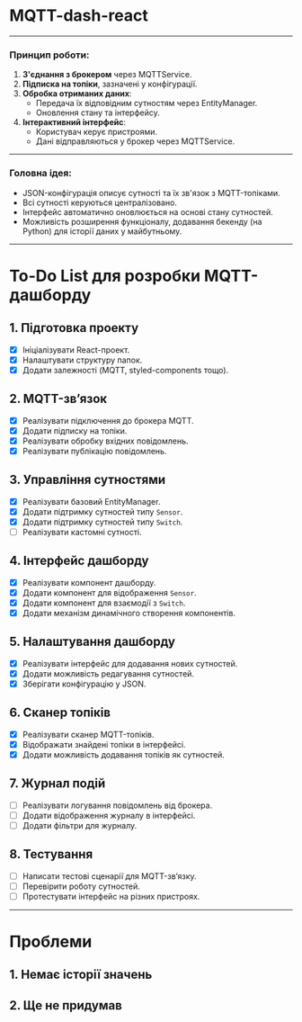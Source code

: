 # MQTT-dash-react
---

### Принцип роботи:

1. **З'єднання з брокером** через MQTTService.
2. **Підписка на топіки**, зазначені у конфігурації.
3. **Обробка отриманих даних**:
    - Передача їх відповідним сутностям через EntityManager.
    - Оновлення стану та інтерфейсу.
4. **Інтерактивний інтерфейс**:
    - Користувач керує пристроями.
    - Дані відправляються у брокер через MQTTService.

---

### Головна ідея:

- JSON-конфігурація описує сутності та їх зв'язок з MQTT-топіками.
- Всі сутності керуються централізовано.
- Інтерфейс автоматично оновлюється на основі стану сутностей.
- Можливість розширення функціоналу, додавання бекенду (на Python) для історії даних у майбутньому.

---

# To-Do List для розробки MQTT-дашборду

## 1. Підготовка проекту
- [x] Ініціалізувати React-проект.
- [x] Налаштувати структуру папок.
- [x] Додати залежності (MQTT, styled-components тощо).

## 2. MQTT-зв’язок
- [x] Реалізувати підключення до брокера MQTT.
- [x] Додати підписку на топіки.
- [x] Реалізувати обробку вхідних повідомлень.
- [x] Реалізувати публікацію повідомлень.

## 3. Управління сутностями
- [x] Реалізувати базовий EntityManager.
- [x] Додати підтримку сутностей типу `Sensor`.
- [x] Додати підтримку сутностей типу `Switch`.
- [ ] Реалізувати кастомні сутності.

## 4. Інтерфейс дашборду
- [x] Реалізувати компонент дашборду.
- [x] Додати компонент для відображення `Sensor`.
- [x] Додати компонент для взаємодії з `Switch`.
- [x] Додати механізм динамічного створення компонентів.

## 5. Налаштування дашборду
- [x] Реалізувати інтерфейс для додавання нових сутностей.
- [x] Додати можливість редагування сутностей.
- [x] Зберігати конфігурацію у JSON.

## 6. Сканер топіків
- [x] Реалізувати сканер MQTT-топіків.
- [x] Відображати знайдені топіки в інтерфейсі.
- [x] Додати можливість додавання топіків як сутностей.

## 7. Журнал подій
- [ ] Реалізувати логування повідомлень від брокера.
- [ ] Додати відображення журналу в інтерфейсі.
- [ ] Додати фільтри для журналу.

## 8. Тестування
- [ ] Написати тестові сценарії для MQTT-зв’язку.
- [ ] Перевірити роботу сутностей.
- [ ] Протестувати інтерфейс на різних пристроях.

---
# Проблеми

## 1. Немає історії значень

## 2. Ще не придумав
